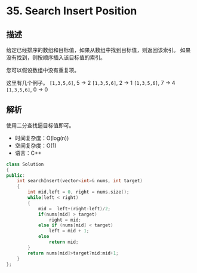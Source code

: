 # 35. Search Insert Position

## 描述

给定已经排序的数组和目标值，如果从数组中找到目标值，则返回该索引。 如果没有找到，则按顺序插入该目标值的索引。

您可以假设数组中没有重复项。

这里有几个例子。
`[1,3,5,6]`, 5 → 2
`[1,3,5,6]`, 2 → 1
`[1,3,5,6]`, 7 → 4
`[1,3,5,6]`, 0 → 0


## 解析
使用二分查找逼目标值即可。

- 时间复杂度：O(log(n))  
- 空间复杂度：O(1)
- 语言：C++

```C++
class Solution 
{
public:
    int searchInsert(vector<int>& nums, int target) 
    {
        int mid,left = 0, right = nums.size();
        while(left < right)
        {
            mid =  left+(right-left)/2;
            if(nums[mid] > target)
                right = mid;
            else if (nums[mid] < target)
                left = mid + 1;
            else
                return mid;
        }
        return nums[mid]>target?mid:mid+1;
    }
};
```

